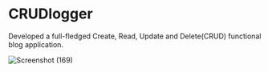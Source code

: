 # CRUDlogger
Developed a full-fledged Create, Read, Update and Delete(CRUD) functional blog application.

![Screenshot (169)](https://user-images.githubusercontent.com/85436225/185014000-1fae010c-f8fb-4fe0-be5f-75be2d1441c7.png)
